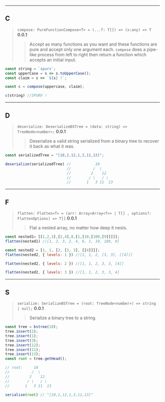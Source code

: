 <!--
 * @Date: 2020-06-28 23:02:23
 * @LastEditors: Conghao Cai🔧
 * @LastEditTime: 2020-07-01 00:37:24
 * @FilePath: /spurv/ifoo/docs/api/api-helper.md
--> 
----
## C
> `compose: PureFunctionCompose<T> = (...f: T[]) => (x:any) => T` **0.0.1**
>> Accept as many functions as you want and these functions are pure and accept only one argument each. `compose` does a pipe-like process from left to right then return a function which accepts an initial input.
```js
const string = `spurv`;
const upperCase = s => s.toUpperCase();
const claim = s => `${s} !`;

const c = compose(uppercase, claim);

c(string) //SPURV !
```
----
## D
> `deserialize: DeserializeBSTree = (data: string) => TreeNode<number>;` **0.0.1**
>> Deserialize a valid string serialized from a binary tree to recover it back as what it was.
```js
const serializedTree = "[10,2,12,1,3,11,13]";

deserialize(serializedTree) //           10
                            //          /  \
                            //         2    12
                            //        / \   / \ 
                            //       1   3 11  13
```
----
## F
> `flatten: Flatten<T> = (arr: Array<Array<T>> | T[] , options?: FlattenOptions) => T[]` **0.0.1**
>> Flat a nested array, no matter how deep it nests.
```js
const nested1= [[1,2,3],[2,4],8,[1,[10,[100,[9]]]]];
flatten(nested1) //[1, 2, 3, 2, 4, 8, 1, 10, 100, 9]

const nested2 = [1, 1, [2, [3, 3], [[4]]]];
flatten(nested2, { levels: 1 }) //[1, 1, 2, [3, 3], [[4]]]

flatten(nested2, { levels: 2 }) //[1, 1, 2, 3, 3, [4]]

flatten(nested2, { levels: 3 }) //[1, 1, 2, 3, 3, 4]
```
----
## S
> `serialize: SerializeBSTree = (root: TreeNode<number>) => string | null;` **0.0.1**
>> Serialize a binary tree to a string.
```js
const tree = bstree(10);
tree.insert(2);
tree.insert(1);
tree.insert(3);
tree.insert(12);
tree.insert(11);
tree.insert(13);
const root = tree.getHead();

// root:     10
//          /  \
//         2    12
//        / \   / \ 
//       1   3 11  13

serialize(root) // "[10,2,12,1,3,11,13]"
```